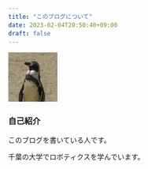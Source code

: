 ```yaml
---
title: "このブログについて"
date: 2023-02-04T20:50:40+09:00
draft: false
---
```


<img src="/img/penguin.jpg" width="100">

### 自己紹介

このブログを書いている人です。

千葉の大学でロボティクスを学んでいます。
